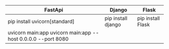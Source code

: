 | FastApi                     | Django                          |  Flask          |
| ------------------------------- | --------------------------------------------- |---------------------------|
| pip install uvicorn[standard]  | pip install django | pip install Flask |
|uvicorn main:app uvicorn main:app --host 0.0.0.0 --port 8080|||
